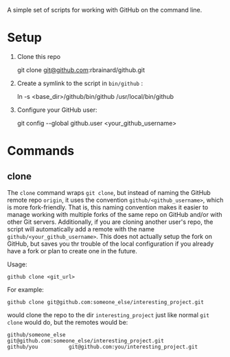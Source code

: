 A simple set of scripts for working with GitHub on the command line.

Setup
=====
1. Clone this repo

    git clone git@github.com:rbrainard/github.git

2. Create a symlink to the script in `bin/github` :

    ln -s <base_dir>/github/bin/github /usr/local/bin/github

3. Configure your GitHub user:

    git config --global github.user <your_github_username>

Commands
========

clone
-----

The `clone` command wraps `git clone`, but instead of naming the GitHub remote repo `origin`,
it uses the convention `github/<github_username>`, which is more fork-friendly. That is, 
this naming convention makes it easier to manage working with multiple forks of the same
repo on GitHub and/or with other Git servers. Additionally, if you are cloning another user's
repo, the script will automatically add a remote with the name `github/<your_github_username>`.
This does not actually setup the fork on GitHub, but saves you thr trouble of the local configuration
if you already have a fork or plan to create one in the future. 

Usage:
    
    github clone <git_url>

For example:

    github clone git@github.com:someone_else/interesting_project.git

would clone the repo to the dir `interesting_project` just like normal `git clone` would do,
but the remotes would be:

    github/someone_else git@github.com:someone_else/interesting_project.git
    github/you          git@github.com:you/interesting_project.git
